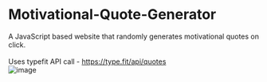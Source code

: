 # Motivational-Quote-Generator
A JavaScript based website that randomly generates motivational quotes on click.  
<br>
Uses typefit API call - https://type.fit/api/quotes
<br>
![image](C:\Users\tript\Downloads\motivational-quote-template-design-0a4acb1d0b7b3acfef876ad23fff9415_screen.jpg)

